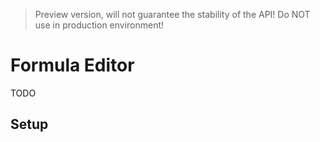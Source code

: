 > Preview version, will not guarantee the stability of the API! Do NOT use in production environment!

# Formula Editor

TODO

## Setup

